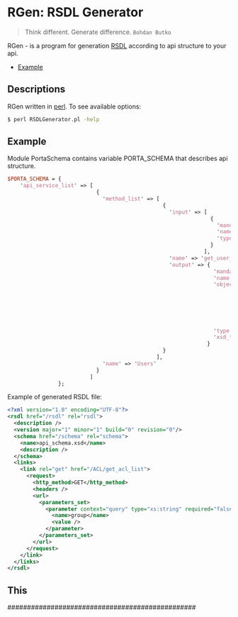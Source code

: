 # RGen: RSDL Generator
> Think different. Generate difference. ```Bohdan Butko```

RGen - is a program for generation [RSDL](https://en.wikipedia.org/wiki/RSDL) according to api structure to your api.

* [Example](#this)
## Descriptions
RGen written in [perl](https://www.perl.org/).
To see available options:
```sh
$ perl RSDLGenerator.pl -help
```

## Example
Module PortaSchema contains variable PORTA_SCHEMA that describes api structure.
```perl
$PORTA_SCHEMA = { 
    'api_service_list' => [
                            {
                              'method_list' => [
                                                 {
                                                   'input' => [
                                                                {
                                                                  'mandatory' => 0,
                                                                  'name' => 'name',
                                                                  'type' => 'string'
                                                                }
                                                              ],
                                                   'name' => 'get_user_id',
                                                   'output' => {
                                                                 'mandatory' => 0,
                                                                 'name' => undef,
                                                                 'object_field_list' => [
                                                                                          {
                                                                                            'mandatory' => 0,
                                                                                            'name' => 'id',
                                                                                            'type' => 'int'
                                                                                          }
                                                                                        ],
                                                                 'type' => 'object',
                                                                 'xsd_type' => 'GetUserId'
                                                               }
                                                 }
                                               ],
                              'name' => 'Users'
                            }
                          ]
                };
```
Example of generated RSDL file:
```xml
<?xml version="1.0" encoding="UTF-8"?>
<rsdl href="/rsdl" rel="rsdl">
  <description />
  <version major="1" minor="1" build="0" revision="0"/>
  <schema href="/schema" rel="schema">
    <name>api_schema.xsd</name>
    <description />
  </schema>
  <links>
    <link rel="get" href="/ACL/get_acl_list">
      <request>
        <http_method>GET</http_method>
        <headers />
        <url>
          <parameters_set>
            <parameter context="query" type="xs:string" required="false">
              <name>group</name>
              <value />
            </parameter>
          </parameters_set>
        </url>
      </request>
    </link>
  </links>
</rsdl>
```
## This

################################################
